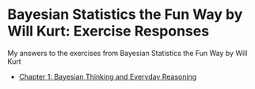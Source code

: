 # Bayesian Statistics the Fun Way by Will Kurt: Exercise Responses
My answers to the exercises from Bayesian Statistics the Fun Way by Will Kurt

* [Chapter 1: Bayesian Thinking and Everyday Reasoning](/Chapter_1.md)